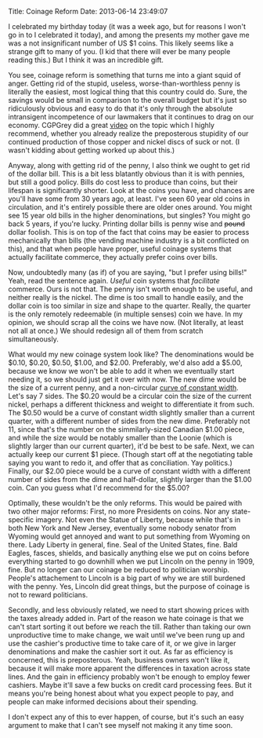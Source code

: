Title: Coinage Reform
Date: 2013-06-14 23:49:07

I celebrated my birthday today (it was a week ago, but for reasons I won't go
in to I celebrated it today), and among the presents my mother gave me was a
not insignificant number of US $1 coins. This likely seems like a strange gift
to many of you. (I kid that there will ever be many people reading this.) But I
think it was an incredible gift.

You see, coinage reform is something that turns me into a giant squid of anger.
Getting rid of the stupid, useless, worse-than-worthless penny is literally the
easiest, most logical thing that this country could do. Sure, the savings would
be small in comparison to the overall budget but it's just so ridiculously
obvious and easy to do that it's only through the absolute intransigent
incompetence of our lawmakers that it continues to drag on our economy. 
CGPGrey did a great [video](https://www.youtube.com/watch?v=y5UT04p5f7U) on the
topic which I highly recommend, whether you already realize the preposterous
stupidity of our continued production of those copper and nickel discs of suck
or not. (I wasn't kidding about getting worked up about this.)

Anyway, along with getting rid of the penny, I also think we ought to get rid
of the dollar bill. This is a bit less blatantly obvious than it is with
pennies, but still a good policy. Bills do cost less to produce than coins, but
their lifespan is significantly shorter. Look at the coins you have, and
chances are you'll have some from 30 years ago, at least. I've seen 60 year old
coins in circulation, and it's entirely possible there are older ones around.
You might see 15 year old bills in the higher denominations, but singles? You
might go back 5 years, if you're lucky. Printing dollar bills is penny wise and
~~pound~~ dollar foolish. This is on top of the fact that coins may be easier
to process mechanically than bills (the vending machine industry is a bit
conflicted on this), and that when people have proper, useful coinage systems
that actually facilitate commerce, they actually prefer coins over bills.

Now, undoubtedly many (as if) of you are saying, "but I prefer using bills!"
Yeah, read the sentence again. *Useful* coin systems that *facilitate*
commerce. Ours is not that. The penny isn't worth enough to be useful, and
neither really is the nickel. The dime is too small to handle easily, and the
dollar coin is too similar in size and shape to the quarter. Really, the
quarter is the only remotely redeemable (in multiple senses) coin we have. In
my opinion, we should scrap all the coins we have now. (Not literally, at least
not all at once.) We should redesign all of them from scratch simultaneously.

What would my new coinage system look like? The denominations would be $0.10,
$0.20, $0.50, $1.00, and $2.00. Preferably, we'd also add a $5.00, because we
know we won't be able to add it when we eventually start needing it, so we
should just get it over with now. The new dime would be the size of a current
penny, and a non-circular [curve of constant width](https://en.wikipedia.org/wiki/Curve_of_constant_width).
Let's say 7 sides. The $0.20 would be a circular coin the size of the current
nickel, perhaps a different thickness and weight to differentiate it from such.
The $0.50 would be a curve of constant width slightly smaller than a current
quarter, with a different number of sides from the new dime. Preferably not 11,
since that's the number on the simmilarly-sized Canadian $1.00 piece, and while
the size would be notably smaller than the Loonie (which is slightly larger
than our current quarter), it'd be best to be safe. Next, we can actually keep
our current $1 piece. (Though start off at the negotiating table saying you
want to redo it, and offer that as conciliation. Yay politics.) Finally, our
$2.00 piece would be a curve of constant width with a different number of sides
from the dime and half-dollar, slightly larger than the $1.00 coin. Can you
guess what I'd recommend for the $5.00?

Optimally, these wouldn't be the only reforms. This would be paired with two
other major reforms: First, no more Presidents on coins. Nor any state-specific
imagery. Not even the Statue of Liberty, because while that's in both New York
and New Jersey, eventually some nobody senator from Wyoming would get annoyed
and want to put something from Wyoming on there. Lady Liberty in general, fine.
Seal of the United States, fine. Bald Eagles, fasces, shields, and basically
anything else we put on coins before everything started to go downhill when we
put Lincoln on the penny in 1909, fine. But no longer can our coinage be
reduced to politician worship. People's attachement to Lincoln is a big part of
why we are still burdened with the penny. Yes, Lincoln did great things, but
the purpose of coinage is not to reward politicians.

Secondly, and less obviously related, we need to start showing prices with
the taxes already added in. Part of the reason we hate coinage is that we can't
start sorting it out before we reach the till. Rather than taking our own
unproductive time to make change, we wait until we've been rung up and use the
cashier's productive time to take care of it, or we give in larger
denominations and make the cashier sort it out. As far as efficiency is
concerned, this is preposterous. Yeah, business owners won't like it, because
it will make more apparent the differences in taxation across state lines. And
the gain in efficiency probably won't be enough to employ fewer cashiers.
Maybe it'll save a few bucks on credit card processing fees. But it means
you're being honest about what you expect people to pay, and people can make
informed decisions about their spending.

I don't expect any of this to ever happen, of course, but it's such an easy
argument to make that I can't see myself not making it any time soon.
